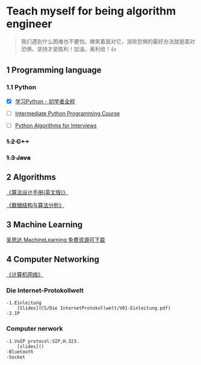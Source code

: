 # Teach myself for being algorithm engineer
> 我们遇到什么困难也不要怕，微笑着面对它，消除恐惧的最好办法就是面对恐惧，坚持才是胜利！加油，奥利给！:+1:
## 1 Programming language
### 1.1 Python
- [x] [学习Python - 初学者全程](https://www.youtube.com/watch?v=rfscVS0vtbw&t=11862s)

- [ ] [Intermediate Python Programming Course](https://www.youtube.com/watch?v=HGOBQPFzWKo&list=PLWKjhJtqVAbnqBxcdjVGgT3uVR10bzTEB&index=24&t=6622s)

- [ ] [Python Algorithms for Interviews](https://www.youtube.com/watch?v=p65AHm9MX80&list=PLWKjhJtqVAbnqBxcdjVGgT3uVR10bzTEB&index=7&t=81s)
### ~~1.2 C++~~
### ~~1.3 Java~~

## 2 Algorithms
[《算法设计手册(英文版)》](https://drive.google.com/file/d/1Ev_aPYI9YTMaaRWvzX6N5aLPsv3duaSd/view?usp=sharing)

[《数据结构与算法分析》](https://drive.google.com/file/d/1NtH_IE7DwLj86wAVakN8bpspDSSVStJu/view?usp=sharing)

## 3 Machine Learning

[吴恩达 MachineLearning 免费资源可下载](https://github.com/shawn0012/Coursera-ML-AndrewNg-Notes)

## 4 Computer Networking

[《计算机网络》](https://drive.google.com/file/d/1TetpuqSNBVbZgX9yxDwcYV43Njv6aaB0/view?usp=sharing)

### Die Internet-Protokollwelt
    -1.Einleitung
        [Slides](CS/Die InternetProtokollwelt/V01-Einleitung.pdf)
    -2.IP
    
### Computer nerwork
    -1.VoIP protocol:SIP,H.323.
        [slides]()
    -Bluetooth 
    -Socket

